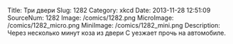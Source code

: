 Title: Три двери 
Slug: 1282 
Category: xkcd 
Date: 2013-11-28 12:51:09 
SourceNum: 1282 
Image: /comics/1282.png 
MicroImage: /comics/1282_micro.png 
MiniImage: /comics/1282_mini.png 
Description: Через несколько минут коза из двери С уезжает прочь на автомобиле. 

